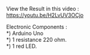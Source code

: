 View the Result in this video :  
https://youtu.be/H2LvUV3OCjo  

Electronic Components :  
*) Arduino Uno  
*) 1 resistance 220 ohm.  
*) 1 red LED.
